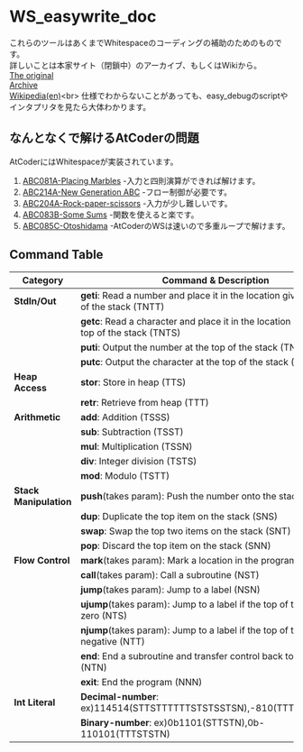 # WS_easywrite_doc
これらのツールはあくまでWhitespaceのコーディングの補助のためのものです。<br>
詳しいことは本家サイト（閉鎖中）のアーカイブ、もしくはWikiから。<br>
[The original](http://compsoc.dur.ac.uk/whitespace/tutorial.php)<br>[Archive](https://web.archive.org/web/20150618184706/http://compsoc.dur.ac.uk/whitespace/tutorial.php)<br>
[Wikipedia(en)](http://compsoc.dur.ac.uk/whitespace/tutorial.php](https://en.wikipedia.org/wiki/Whitespace_(programming_language)))<br>
仕様でわからないことがあっても、easy_debugのscriptやインタプリタを見たら大体わかります。<br>
## なんとなくで解けるAtCoderの問題
AtCoderにはWhitespaceが実装されています。
1. [ABC081A-Placing Marbles](https://atcoder.jp/contests/abc081/tasks/abc081_a) -入力と四則演算ができれば解けます。
2. [ABC214A-New Generation ABC](https://atcoder.jp/contests/abc214/tasks/abc214_a) -フロー制御が必要です。
3. [ABC204A-Rock-paper-scissors](https://atcoder.jp/contests/abc204/tasks/abc204_a) -入力が少し難しいです。
4. [ABC083B-Some Sums](https://atcoder.jp/contests/abc083/tasks/abc083_b) -関数を使えると楽です。
5. [ABC085C-Otoshidama](https://atcoder.jp/contests/abc085/tasks/abc085_c) -AtCoderのWSは速いので多重ループで解けます。
## Command Table
| Category | Command & Description |
|----------|----------------------|
| **StdIn/Out** | **geti**: Read a number and place it in the location given by the top of the stack (TNTT) |
| | **getc**: Read a character and place it in the location given by the top of the stack (TNTS) |
| | **puti**: Output the number at the top of the stack (TNST) |
| | **putc**: Output the character at the top of the stack (TNSS) |
| **Heap Access** | **stor**: Store in heap (TTS) |
| | **retr**: Retrieve from heap (TTT) |
| **Arithmetic** | **add**: Addition (TSSS) |
| | **sub**: Subtraction (TSST) |
| | **mul**: Multiplication (TSSN) |
| | **div**: Integer division (TSTS) |
| | **mod**: Modulo (TSTT) |
| **Stack Manipulation** | **push**(takes param): Push the number onto the stack (SS) |
| | **dup**: Duplicate the top item on the stack (SNS) |
| | **swap**: Swap the top two items on the stack (SNT) |
| | **pop**: Discard the top item on the stack (SNN) |
| **Flow Control** | **mark**(takes param): Mark a location in the program (NSS) |
| | **call**(takes param): Call a subroutine (NST) |
| | **jump**(takes param): Jump to a label (NSN) |
| | **ujump**(takes param): Jump to a label if the top of the stack is zero (NTS) |
| | **njump**(takes param): Jump to a label if the top of the stack is negative (NTT) |
| | **end**: End a subroutine and transfer control back to the caller (NTN) |
| | **exit**: End the program (NNN) |
| **Int Literal** | **Decimal-number**: ex)114514(STTSTTTTTTSTSTSSTSN),-810(TTTSSTSTSTSN)|
||**Binary-number**: ex)0b1101(STTSTN),0b-110101(TTTSTSTN)|
